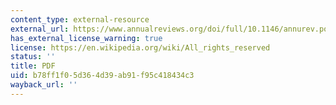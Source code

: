 ```yaml
---
content_type: external-resource
external_url: https://www.annualreviews.org/doi/full/10.1146/annurev.polisci.1.1.289
has_external_license_warning: true
license: https://en.wikipedia.org/wiki/All_rights_reserved
status: ''
title: PDF
uid: b78ff1f0-5d36-4d39-ab91-f95c418434c3
wayback_url: ''
---
```

